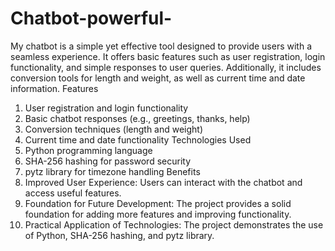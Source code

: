# Chatbot-powerful-
  My  chatbot is a simple yet effective tool designed to provide users with a seamless experience. It offers basic features such as user registration, login functionality, and simple responses to user queries. Additionally, it includes conversion tools for length and weight, as well as current time and date information.
  Features
1. User registration and login functionality
2. Basic chatbot responses (e.g., greetings, thanks, help)
3. Conversion techniques (length and weight)
4. Current time and date functionality
Technologies Used
1. Python programming language
2. SHA-256 hashing for password security
3. pytz library for timezone handling
 Benefits
1. Improved User Experience: Users can interact with the chatbot and access useful features.
2. Foundation for Future Development: The project provides a solid foundation for adding more features and improving functionality.
3. Practical Application of Technologies: The project demonstrates the use of Python, SHA-256 hashing, and pytz library.  
